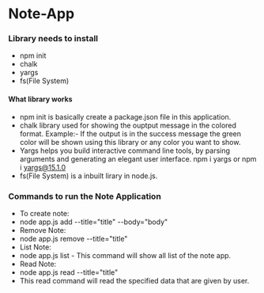 # Note-App
### Library needs to install
* npm init
* chalk
* yargs
* fs(File System)
#### What library works
* npm init is basically create a package.json file in this application.
* chalk library used for showing the ouptput message in the colored format.
   Example:- If the output is in the success message the green color will be shown using this library or any color you want to    show.
* Yargs helps you build interactive command line tools, by parsing arguments and generating an elegant user interface.
   npm i yargs
   or
   npm i yargs@15.1.0
* fs(File System) is a inbuilt lirary in node.js.
### Commands to run the Note Application
* To create note:
* node app.js add --title="title" --body="body"
* Remove Note:
* node app.js remove --title="title"
* List Note:
* node app.js list - This command will show all list of the note app.
* Read Note:
* node app.js read --title="title"
* This read command will read the specified data that are given by user.

 
